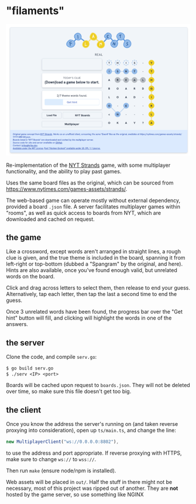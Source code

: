 # "filaments"

![main page](images/main.png)

Re-implementation of the [NYT Strands](https://www.nytimes.com/games/strands) game, with some multiplayer functionality, and the ability to play past games.

Uses the same board files as the original, which can be sourced from https://www.nytimes.com/games-assets/strands/. 

The web-based game can operate mostly without external dependency, provided a board `.json` file.
A server facilitates multiplayer games within "rooms", as well as quick access to boards from NYT, which are downloaded and cached on request.

## the game

Like a crossword, except words aren't arranged in straight lines, a rough clue is given, and the true theme is included in the board, spanning it from left-right or top-bottom (dubbed a "Spangram" by the original, and here). Hints are also available, once you've found enough valid, but unrelated words on the board.

Click and drag across letters to select them, then release to end your guess. Alternatively, tap each letter, then tap the last a second time to end the guess.

Once 3 unrelated words have been found, the progress bar over the "Get hint" button will fill, and clicking will highlight the words in one of the answers.

## the server

Clone the code, and compile `serv.go`:
```shell
$ go build serv.go
$ ./serv <IP> <port>
```
Boards will be cached upon request to `boards.json`. They will not be deleted over time, so make sure this file doesn't get too big.

## the client

Once you know the address the server's running on (and taken reverse proxying into consideration), open up `ts/main.ts`, and change the line:
```typescript
new MultiplayerClient("ws://0.0.0.0:8802"),
```
to use the address and port appropriate. If reverse proxying with HTTPS, make sure to change `ws://` to `wss://`.

Then run `make` (ensure node/npm is installed).

Web assets will be placed in `out/`. Half the stuff in there might not be necessary, most of this project was ripped out of another. They are **not** hosted by the game server, so use something like NGINX

